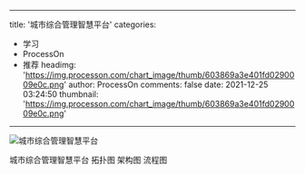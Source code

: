 
---
title: '城市综合管理智慧平台'
categories: 
 - 学习
 - ProcessOn
 - 推荐
headimg: 'https://img.processon.com/chart_image/thumb/603869a3e401fd0290009e0c.png'
author: ProcessOn
comments: false
date: 2021-12-25 03:24:50
thumbnail: 'https://img.processon.com/chart_image/thumb/603869a3e401fd0290009e0c.png'
---

<div>   
<img class="thumb" alt="城市综合管理智慧平台" src="https://img.processon.com/chart_image/thumb/603869a3e401fd0290009e0c.png" referrerpolicy="no-referrer">
<p>城市综合管理智慧平台 拓扑图 架构图 流程图</p>  
</div>
            
